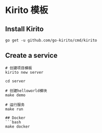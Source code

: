 # Kirito 模板


## Install Kirito
```
go get -u github.com/go-kirito/cmd/kirito
```
## Create a service
```
# 创建项目模板
kirito new server

cd server

# 创建helloworld模块
make demo

# 运行服务
make run

## Docker
```bash
make docker
```
